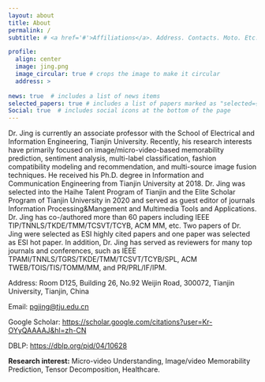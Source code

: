 ```yaml
---
layout: about
title: About
permalink: /
subtitle: # <a href='#'>Affiliations</a>. Address. Contacts. Moto. Etc.

profile:
  align: center
  image: jing.png
  image_circular: true # crops the image to make it circular
  address: >
   
news: true  # includes a list of news items
selected_papers: true # includes a list of papers marked as "selected={true}"
Social: true  # includes social icons at the bottom of the page
---
```


Dr. Jing  is currently an associate professor with the School of Electrical and Information Engineering, Tianjin University.
Recently, his research interests have primarily focused on   image/micro-video-based memorability prediction, sentiment analysis, multi-label classification, fashion compatibility modeling and recommendation, and multi-source image fusion techniques. 
He received his Ph.D. degree in Information and Communication Engineering from Tianjin University at 2018. Dr. Jing was selected into the Haihe Talent Program of Tianjin and the Elite Scholar Program of Tianjin University in 2020 and served as guest editor of journals Information Processing&Mangement and Multimedia Tools and Applications.  Dr. Jing has co-/authored more than 60  papers including IEEE TIP/TNNLS/TKDE/TMM/TCSVT/TCYB, ACM MM, etc. Two papers of Dr. Jing were selected as ESI highly cited papers and one paper was selected as ESI hot paper. In addition, Dr. Jing has served as reviewers for many top journals and conferences, such as IEEE TPAMI/TNNLS/TGRS/TKDE/TMM/TCSVT/TCYB/SPL, ACM TWEB/TOIS/TIS/TOMM/MM, and PR/PRL/IF/IPM. 

Address: Room D125, Building 26, No.92 Weijin Road, 300072, Tianjin University, Tianjin, China

Email: <a href="mailto:pgjing@tju.edu.cn">pgjing@tju.edu.cn</a>

Google Scholar: <a href = "https://scholar.google.com/citations?user=Kr-OYyQAAAAJ&hl=zh-CN">https://scholar.google.com/citations?user=Kr-OYyQAAAAJ&hl=zh-CN</a>

DBLP: <a href = "https://dblp.org/pid/04/10628"> https://dblp.org/pid/04/10628 </a>



**Research interest:** Micro-video Understanding, Image/video Memorability Prediction, Tensor Decomposition, Healthcare.

<!-- Write your biography here. Tell the world about yourself. Link to your favorite [subreddit](http://reddit.com). You can put a picture in, too. The code is already in, just name your picture `prof_pic.jpg` and put it in the `img/` folder.

Put your address / P.O. box / other info right below your picture. You can also disable any these elements by editing `profile` property of the YAML header of your `_pages/about.md`. Edit `_bibliography/papers.bib` and Jekyll will render your [publications page](/al-folio/publications/) automatically.

Link to your social media connections, too. This theme is set up to use [Font Awesome icons](http://fortawesome.github.io/Font-Awesome/) and [Academicons](https://jpswalsh.github.io/academicons/), like the ones below. Add your Facebook, Twitter, LinkedIn, Google Scholar, or just disable all of them. -->
